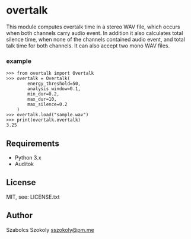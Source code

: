 # overtalk
This module computes overtalk time in a stereo WAV file, which occurs when both channels carry audio event. In addition it also calculates total silence time, when none of the channels contained audio event, and total talk time for both channels.
It can also accept two mono WAV files.

### example ###
```
>>> from overtalk import Overtalk
>>> overtalk = Overtalk(
        energy_threshold=50,
        analysis_window=0.1,
        min_dur=0.2,
        max_dur=10,
        max_silence=0.2
    )
>>> overtalk.load("sample.wav")
>>> print(overtalk.overtalk)
3.25
```
## Requirements

- Python 3.x
- Auditok

## License

MIT, see: LICENSE.txt

## Author

Szabolcs Szokoly <a href="mailto:sszokoly@pm.me">sszokoly@pm.me</a>
